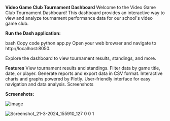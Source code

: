 **Video Game Club Tournament Dashboard**
Welcome to the Video Game Club Tournament Dashboard! This dashboard provides an interactive way to view and analyze tournament performance data for our school's video game club.



**Run the Dash application:**

bash
Copy code
python app.py
Open your web browser and navigate to http://localhost:8050.

Explore the dashboard to view tournament results, standings, and more.

**Features**
View tournament results and standings.
Filter data by game title, date, or player.
Generate reports and export data in CSV format.
Interactive charts and graphs powered by Plotly.
User-friendly interface for easy navigation and data analysis.
Screenshots

**Screenshots:** 

![image](https://github.com/Eyas-OB/Smash-Bros-Dashboard-/assets/148169791/d696e8a2-65cf-4d5b-ac90-bbb3d71cf4db)

![Screenshot_21-3-2024_155910_127 0 0 1](https://github.com/Eyas-OB/Smash-Bros-Dashboard-/assets/148169791/79dee19f-c415-4419-acb7-1b4c54e65424)





